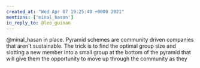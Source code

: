 ```yaml
---
created_at: "Wed Apr 07 19:25:40 +0000 2021"
mentions: ['minal_hasan']
in_reply_to: @leo_guinan
---
```


@minal_hasan in place. Pyramid schemes are community driven companies that aren't sustainable. The trick is to find the optimal group size and slotting a new member into a small group at the bottom of the pyramid that will give them the opportunity to move up through the community as they